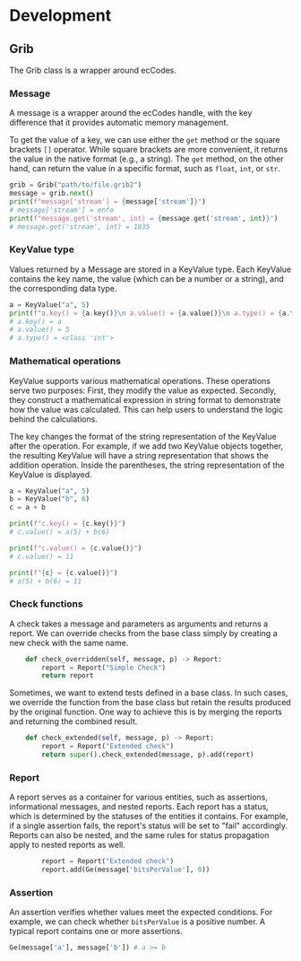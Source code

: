 # Development

## Grib

The Grib class is a wrapper around ecCodes.

### Message

A message is a wrapper around the ecCodes handle, with the key difference that it provides automatic memory management.

To get the value of a key, we can use either the `get` method or the square brackets `[]` operator.
While square brackets are more convenient, it returns the value in the native format (e.g., a string).
The `get` method, on the other hand, can return the value in a specific format, such as `float`, `int`, or `str`.

```python
grib = Grib("path/to/file.grib2")
message = grib.next()
print(f"message['stream'] = {message['stream']}")
# message['stream'] = enfo
print(f"message.get('stream', int) = {message.get('stream', int)}")
# message.get('stream', int) = 1035
```
### KeyValue type

Values returned by a Message are stored in a KeyValue type.
Each KeyValue contains the key name, the value (which can be a number or a string), and the corresponding data type.

```python
a = KeyValue("a", 5)
print(f"a.key() = {a.key()}\n a.value() = {a.value()}\n a.type() = {a.type()}")
# a.key() = a
# a.value() = 5
# a.type() = <class 'int'>
```

### Mathematical operations

KeyValue supports various mathematical operations. These operations serve two purposes:
First, they modify the value as expected.
Secondly, they construct a mathematical expression in string format to demonstrate how the value was calculated.
This can help users to understand the logic behind the calculations.

The key changes the format of the string representation of the KeyValue after the operation.
For example, if we add two KeyValue objects together, the resulting KeyValue will have a string representation that shows the addition operation.
Inside the parentheses, the string representation of the KeyValue is displayed.


```python
a = KeyValue("a", 5)
b = KeyValue("b", 6)
c = a + b

print(f"c.key() = {c.key()}")
# c.value() = a(5) + b(6)

print(f"c.value() = {c.value()}")
# c.value() = 11

print(f"{c} = {c.value()}")
# a(5) + b(6) = 11
```

### Check functions

A check takes a message and parameters as arguments and returns a report.
We can override checks from the base class simply by creating a new check with the same name.

``` python
    def check_overridden(self, message, p) -> Report:
        report = Report("Simple Check")
        return report
```

Sometimes, we want to extend tests defined in a base class.
In such cases, we override the function from the base class but retain the results produced by the original function.
One way to achieve this is by merging the reports and returning the combined result.

``` python
    def check_extended(self, message, p) -> Report:
        report = Report("Extended check")
        return super().check_extended(message, p).add(report)
```
### Report

A report serves as a container for various entities, such as assertions, informational messages, and nested reports.
Each report has a status, which is determined by the statuses of the entities it contains.
For example, if a single assertion fails, the report's status will be set to "fail" accordingly.
Reports can also be nested, and the same rules for status propagation apply to nested reports as well.

```python
        report = Report("Extended check")
        report.add(Ge(message['bitsPerValue'], 0))
```

### Assertion

An assertion verifies whether values meet the expected conditions.
For example, we can check whether `bitsPerValue` is a positive number.
A typical report contains one or more assertions.

```python
Ge(message['a'], message['b']) # a >= b
```

